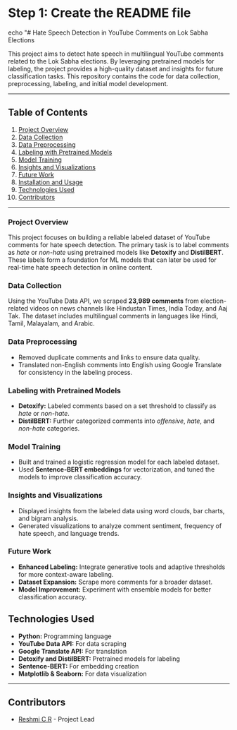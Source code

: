 # Step 1: Create the README file
echo "# Hate Speech Detection in YouTube Comments on Lok Sabha Elections

This project aims to detect hate speech in multilingual YouTube comments related to the Lok Sabha elections. By leveraging pretrained models for labeling, the project provides a high-quality dataset and insights for future classification tasks. This repository contains the code for data collection, preprocessing, labeling, and initial model development.

---

## Table of Contents
1. [Project Overview](#project-overview)
2. [Data Collection](#data-collection)
3. [Data Preprocessing](#data-preprocessing)
4. [Labeling with Pretrained Models](#labeling-with-pretrained-models)
5. [Model Training](#model-training)
6. [Insights and Visualizations](#insights-and-visualizations)
7. [Future Work](#future-work)
8. [Installation and Usage](#installation-and-usage)
9. [Technologies Used](#technologies-used)
10. [Contributors](#contributors)

---

### Project Overview
This project focuses on building a reliable labeled dataset of YouTube comments for hate speech detection. The primary task is to label comments as *hate* or *non-hate* using pretrained models like **Detoxify** and **DistilBERT**. These labels form a foundation for ML models that can later be used for real-time hate speech detection in online content.

### Data Collection
Using the YouTube Data API, we scraped **23,989 comments** from election-related videos on news channels like Hindustan Times, India Today, and Aaj Tak. The dataset includes multilingual comments in languages like Hindi, Tamil, Malayalam, and Arabic.

### Data Preprocessing
- Removed duplicate comments and links to ensure data quality.
- Translated non-English comments into English using Google Translate for consistency in the labeling process.

### Labeling with Pretrained Models
- **Detoxify:** Labeled comments based on a set threshold to classify as *hate* or *non-hate*.
- **DistilBERT:** Further categorized comments into *offensive*, *hate*, and *non-hate* categories.

### Model Training
- Built and trained a logistic regression model for each labeled dataset.
- Used **Sentence-BERT embeddings** for vectorization, and tuned the models to improve classification accuracy.

### Insights and Visualizations
- Displayed insights from the labeled data using word clouds, bar charts, and bigram analysis.
- Generated visualizations to analyze comment sentiment, frequency of hate speech, and language trends.

### Future Work
- **Enhanced Labeling:** Integrate generative tools and adaptive thresholds for more context-aware labeling.
- **Dataset Expansion:** Scrape more comments for a broader dataset.
- **Model Improvement:** Experiment with ensemble models for better classification accuracy.


## Technologies Used
- **Python:** Programming language
- **YouTube Data API:** For data scraping
- **Google Translate API:** For translation
- **Detoxify and DistilBERT:** Pretrained models for labeling
- **Sentence-BERT:** For embedding creation
- **Matplotlib & Seaborn:** For data visualization

---

## Contributors
- [Reshmi C R](https://github.com/Reshmi9566) - Project Lead


